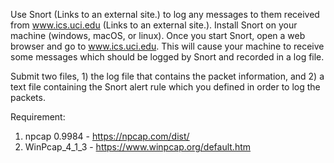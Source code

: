 Use Snort (Links to an external site.) to log any messages to them received from www.ics.uci.edu (Links to an external site.). Install Snort on your machine (windows, macOS, or linux). Once you start Snort, open a web browser and go to www.ics.uci.edu. This will cause your machine to receive some messages which should be logged by Snort and recorded in a log file. 

Submit two files, 1) the log file that contains the packet information, and
 2) a text file containing the Snort alert rule which you defined in order to log the packets.

Requirement:

1. npcap 0.9984 - https://npcap.com/dist/
2. WinPcap_4_1_3 - https://www.winpcap.org/default.htm
